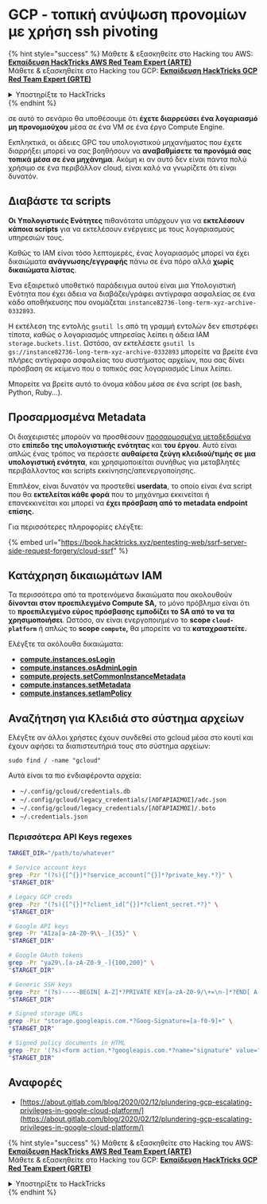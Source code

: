 # GCP - τοπική ανύψωση προνομίων με χρήση ssh pivoting

{% hint style="success" %}
Μάθετε & εξασκηθείτε στο Hacking του AWS:<img src="/.gitbook/assets/image.png" alt="" data-size="line">[**Εκπαίδευση HackTricks AWS Red Team Expert (ARTE)**](https://training.hacktricks.xyz/courses/arte)<img src="/.gitbook/assets/image.png" alt="" data-size="line">\
Μάθετε & εξασκηθείτε στο Hacking του GCP: <img src="/.gitbook/assets/image (2).png" alt="" data-size="line">[**Εκπαίδευση HackTricks GCP Red Team Expert (GRTE)**<img src="/.gitbook/assets/image (2).png" alt="" data-size="line">](https://training.hacktricks.xyz/courses/grte)

<details>

<summary>Υποστηρίξτε το HackTricks</summary>

* Ελέγξτε τα [**σχέδια συνδρομής**](https://github.com/sponsors/carlospolop)!
* **Συμμετέχετε** 💬 στην [**ομάδα Discord**](https://discord.gg/hRep4RUj7f) ή στην [**ομάδα telegram**](https://t.me/peass) ή **ακολουθήστε** μας στο **Twitter** 🐦 [**@hacktricks\_live**](https://twitter.com/hacktricks\_live)**.**
* **Κοινοποιήστε κόλπα χάκερ υποβάλλοντας PRs στα** [**HackTricks**](https://github.com/carlospolop/hacktricks) και [**HackTricks Cloud**](https://github.com/carlospolop/hacktricks-cloud) αποθετήρια στο github.

</details>
{% endhint %}

σε αυτό το σενάριο θα υποθέσουμε ότι **έχετε διαρρεύσει ένα λογαριασμό μη προνομιούχου** μέσα σε ένα VM σε ένα έργο Compute Engine.

Εκπληκτικά, οι άδειες GPC του υπολογιστικού μηχανήματος που έχετε διαρρήξει μπορεί να σας βοηθήσουν να **αναβαθμίσετε τα προνόμιά σας τοπικά μέσα σε ένα μηχάνημα**. Ακόμη κι αν αυτό δεν είναι πάντα πολύ χρήσιμο σε ένα περιβάλλον cloud, είναι καλό να γνωρίζετε ότι είναι δυνατόν.

## Διαβάστε τα scripts <a href="#follow-the-scripts" id="follow-the-scripts"></a>

**Οι Υπολογιστικές Ενότητες** πιθανότατα υπάρχουν για να **εκτελέσουν κάποια scripts** για να εκτελέσουν ενέργειες με τους λογαριασμούς υπηρεσιών τους.

Καθώς το IAM είναι τόσο λεπτομερές, ένας λογαριασμός μπορεί να έχει δικαιώματα **ανάγνωσης/εγγραφής** πάνω σε ένα πόρο αλλά **χωρίς δικαιώματα λίστας**.

Ένα εξαιρετικό υποθετικό παράδειγμα αυτού είναι μια Υπολογιστική Ενότητα που έχει άδεια να διαβάζει/γράφει αντίγραφα ασφαλείας σε ένα κάδο αποθήκευσης που ονομάζεται `instance82736-long-term-xyz-archive-0332893`.

Η εκτέλεση της εντολής `gsutil ls` από τη γραμμή εντολών δεν επιστρέφει τίποτα, καθώς ο λογαριασμός υπηρεσίας λείπει η άδεια IAM `storage.buckets.list`. Ωστόσο, αν εκτελέσετε `gsutil ls gs://instance82736-long-term-xyz-archive-0332893` μπορείτε να βρείτε ένα πλήρες αντίγραφο ασφαλείας του συστήματος αρχείων, που σας δίνει πρόσβαση σε κείμενο που ο τοπικός σας λογαριασμός Linux λείπει.

Μπορείτε να βρείτε αυτό το όνομα κάδου μέσα σε ένα script (σε bash, Python, Ruby...).

## Προσαρμοσμένα Metadata

Οι διαχειριστές μπορούν να προσθέσουν [προσαρμοσμένα μεταδεδομένα](https://cloud.google.com/compute/docs/storing-retrieving-metadata#custom) στο **επίπεδο της υπολογιστικής ενότητας** και **του έργου**. Αυτό είναι απλώς ένας τρόπος να περάσετε **αυθαίρετα ζεύγη κλειδιού/τιμής σε μια υπολογιστική ενότητα**, και χρησιμοποιείται συνήθως για μεταβλητές περιβάλλοντος και scripts εκκίνησης/απενεργοποίησης.

Επιπλέον, είναι δυνατόν να προστεθεί **userdata**, το οποίο είναι ένα script που θα **εκτελείται κάθε φορά** που το μηχάνημα εκκινείται ή επανεκκινείται και μπορεί να **έχει πρόσβαση από το metadata endpoint επίσης.**

Για περισσότερες πληροφορίες ελέγξτε:

{% embed url="https://book.hacktricks.xyz/pentesting-web/ssrf-server-side-request-forgery/cloud-ssrf" %}

## Κατάχρηση δικαιωμάτων IAM

Τα περισσότερα από τα προτεινόμενα δικαιώματα που ακολουθούν **δίνονται στον προεπιλεγμένο Compute SA,** το μόνο πρόβλημα είναι ότι το **προεπιλεγμένο εύρος πρόσβασης εμποδίζει το SA από το να τα χρησιμοποιήσει**. Ωστόσο, αν είναι ενεργοποιημένο το **scope `cloud-platform`** ή απλώς το **scope `compute`,** θα μπορείτε να τα **καταχραστείτε.**

Ελέγξτε τα ακόλουθα δικαιώματα:

* [**compute.instances.osLogin**](gcp-compute-privesc/#compute.instances.oslogin)
* [**compute.instances.osAdminLogin**](gcp-compute-privesc/#compute.instances.osadminlogin)
* [**compute.projects.setCommonInstanceMetadata**](gcp-compute-privesc/#compute.projects.setcommoninstancemetadata)
* [**compute.instances.setMetadata**](gcp-compute-privesc/#compute.instances.setmetadata)
* [**compute.instances.setIamPolicy**](gcp-compute-privesc/#compute.instances.setiampolicy)

## Αναζήτηση για Κλειδιά στο σύστημα αρχείων

Ελέγξτε αν άλλοι χρήστες έχουν συνδεθεί στο gcloud μέσα στο κουτί και έχουν αφήσει τα διαπιστευτήριά τους στο σύστημα αρχείων:
```
sudo find / -name "gcloud"
```
Αυτά είναι τα πιο ενδιαφέροντα αρχεία:

* `~/.config/gcloud/credentials.db`
* `~/.config/gcloud/legacy_credentials/[ΛΟΓΑΡΙΑΣΜΟΣ]/adc.json`
* `~/.config/gcloud/legacy_credentials/[ΛΟΓΑΡΙΑΣΜΟΣ]/.boto`
* `~/.credentials.json`

### Περισσότερα API Keys regexes
```bash
TARGET_DIR="/path/to/whatever"

# Service account keys
grep -Pzr "(?s){[^{}]*?service_account[^{}]*?private_key.*?}" \
"$TARGET_DIR"

# Legacy GCP creds
grep -Pzr "(?s){[^{}]*?client_id[^{}]*?client_secret.*?}" \
"$TARGET_DIR"

# Google API keys
grep -Pr "AIza[a-zA-Z0-9\\-_]{35}" \
"$TARGET_DIR"

# Google OAuth tokens
grep -Pr "ya29\.[a-zA-Z0-9_-]{100,200}" \
"$TARGET_DIR"

# Generic SSH keys
grep -Pzr "(?s)-----BEGIN[ A-Z]*?PRIVATE KEY[a-zA-Z0-9/\+=\n-]*?END[ A-Z]*?PRIVATE KEY-----" \
"$TARGET_DIR"

# Signed storage URLs
grep -Pir "storage.googleapis.com.*?Goog-Signature=[a-f0-9]+" \
"$TARGET_DIR"

# Signed policy documents in HTML
grep -Pzr '(?s)<form action.*?googleapis.com.*?name="signature" value=".*?">' \
"$TARGET_DIR"
```
## Αναφορές

* [https://about.gitlab.com/blog/2020/02/12/plundering-gcp-escalating-privileges-in-google-cloud-platform/](https://about.gitlab.com/blog/2020/02/12/plundering-gcp-escalating-privileges-in-google-cloud-platform/)

{% hint style="success" %}
Μάθετε & εξασκηθείτε στο Hacking του AWS:<img src="/.gitbook/assets/image.png" alt="" data-size="line">[**Εκπαίδευση HackTricks AWS Red Team Expert (ARTE)**](https://training.hacktricks.xyz/courses/arte)<img src="/.gitbook/assets/image.png" alt="" data-size="line">\
Μάθετε & εξασκηθείτε στο Hacking του GCP: <img src="/.gitbook/assets/image (2).png" alt="" data-size="line">[**Εκπαίδευση HackTricks GCP Red Team Expert (GRTE)**<img src="/.gitbook/assets/image (2).png" alt="" data-size="line">](https://training.hacktricks.xyz/courses/grte)

<details>

<summary>Υποστηρίξτε το HackTricks</summary>

* Ελέγξτε τα [**σχέδια συνδρομής**](https://github.com/sponsors/carlospolop)!
* **Εγγραφείτε** 💬 [**στην ομάδα Discord**](https://discord.gg/hRep4RUj7f) ή στην [**ομάδα telegram**](https://t.me/peass) ή **ακολουθήστε** μας στο **Twitter** 🐦 [**@hacktricks\_live**](https://twitter.com/hacktricks\_live)**.**
* **Μοιραστείτε κόλπα χάκερ υποβάλλοντας PRs στα** [**HackTricks**](https://github.com/carlospolop/hacktricks) και [**HackTricks Cloud**](https://github.com/carlospolop/hacktricks-cloud) αποθετήρια στο GitHub.

</details>
{% endhint %}
